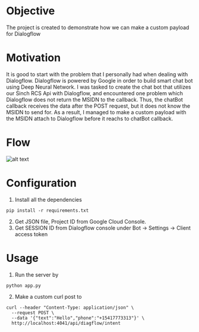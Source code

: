 # Objective
The project is created to demonstrate how we can make a custom payload for Dialogflow
# Motivation 
It is good to start with the problem that I personally had when dealing with Dialogflow. Dialogflow is powered by Google in order to build smart chat bot using Deep Neural Network. I was tasked to create the chat bot that utilizes our Sinch RCS Api with Dialogflow, and encountered one problem which Dialogflow does not return the MSIDN to the callback. Thus, the chatBot callback receives the data after the POST request, but it does not know the MSIDN to send for. 
As a result, I managed to make a custom payload with the MSIDN attach to Dialogflow before it reachs to chatBot callback.
# Flow
![alt text](https://s3.us-east-2.amazonaws.com/rcs-demo/github/Screen+Shot+2019-04-08+at+10.45.44+AM.png)

# Configuration
1. Install all the dependencies 
```
pip install -r requirements.txt
```
2. Get JSON file, Project ID from Google Cloud Console. 
3. Get SESSION ID from Dialogflow console under Bot -> Settings -> Client access token

# Usage 
1. Run the server by
```
python app.py
```
2. Make a custom curl post to 
```
curl --header "Content-Type: application/json" \
  --request POST \
  --data '{"text":"Hello","phone":"+15417773313"}' \
  http://localhost:4041/api/diagflow/intent
```